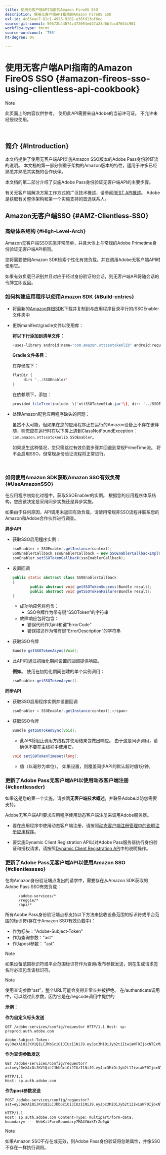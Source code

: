 ```yaml
---
title: 使用无客户端API指南的Amazon FireOS SSO
description: 使用无客户端API指南的Amazon FireOS SSO
exl-id: 4c65eae7-81c1-4926-9202-a36fd13af6ec
source-git-commit: 59672b44074c472094ed27a23d6bfbcd7654c901
workflow-type: tm+mt
source-wordcount: '755'
ht-degree: 0%

---
```


# 使用无客户端API指南的Amazon FireOS SSO {#amazon-fireos-sso-using-clientless-api-cookbook}

>[!NOTE]
>
>此页面上的内容仅供参考。 使用此API需要来自Adobe的当前许可证。 不允许未经授权使用。

</br>

## 简介 {#Introduction}

本文档提供了使用无客户端API实施Amazon SSO版本的Adobe Pass身份验证流的说明。 本文档的第一部分侧重于架构的Amazon版本的特性，适用于许多已经熟悉并熟悉其实施的合作伙伴。

本文档的第二部分介绍了实施Adobe Pass身份验证无客户端API的主要步骤。

有关无客户端解决方案工作方式的广泛技术概述，请参阅[REST API概述](/help/authentication/rest-api-overview.md)。 Adobe是获取有关整体架构和第一个实施支持的首选联系人。

## Amazon无客户端SSO {#AMZ-Clientless-SSO}

### 高级体系结构 {#High-Level-Arch}

Amazon无客户端SSO实施非常简单，并且大体上与常规的Adobe Primetime身份验证无客户端API相同。

您将需要使用Amazon SDK检索个性化有效负载，并在调用Adobe无客户端API时使用它。

如果有效负载已识别并且对应于经过身份验证的会话，则无客户端API将随会话的令牌立即返回。

### 如何构建应用程序以使用Amazon SDK {#Build-entries}

* 将最新的[Amazon存根SDK](https://tve.zendesk.com/hc/en-us/article_attachments/360064368131/ottSSOTokenLib_v1.jar)下载并复制到与应用程序目录平行的/SSOEnabler文件夹中
* 更新manifest/gradle文件以使用库：

  **将以下行添加到清单文件：**

  ```Java
  <uses-library android:name="com.amazon.ottssotokenlib" android:required="false"/\>
  ```

  **Gradle文件条目：**

  在存储库下：

  ```java
  flatDir {
       dirs '../SSOEnabler'
  }
  ```

  在依赖项下，添加：

  ```Java
  provided fileTree(include: \['ottSSOTokenStub.jar'\], dir: '../SSOEnabler')
  ```


* 处理Amazon配套应用程序缺失的问题：

  虽然不太可能，但如果在您的应用程序正在运行的Amazon设备上不存在该伴随，则您应在运行时在以下类上遇到ClassNotFoundException： `com.amazon.ottssotokenlib.SSOEnabler`。

  如果发生这种情况，您只需跳过有效负载步骤并回退到常规PrimeTime流。 将不会启用SSO，但常规身份验证流程将正常进行。

</br>

### 如何使用Amazon SDK获取Amazon SSO有效负荷 {#UseAmazonSSO}

在应用程序初始化过程中，获取SSOEnabler的实例。 根据您的应用程序体系结构，您应该决定是采用同步实施还是异步实施。

如果由于任何原因，API调用未返回有效负载，请使用常规非SSO流程并联系您的Amazon和Adobe合作伙伴进行调查。

**异步API**

* 获取SSO启用程序实例：

  ```Java
  ssoEnabler = SSOEnabler.getInstance(context);
  SSOEnablerCallback ssoEnablerCallback = new SSOEnablerCallbackImpl();
  ssoEnabler.setSSOTokenCallback(ssoEnablerCallback);
  ```


* 设置回调

  ```java
  public static abstract class SSOEnablerCallback
  {
          public abstract void getSSOTokenSuccess(Bundle result);
          public abstract void getSSOTokenFailure(Bundle result);
  }
  ```

   * 成功响应包将包含：
      * SSO令牌作为带有键“SSOToken”的字符串
   * 故障响应包将包含：
      * 错误代码作为int和键“ErrorCode”
      * 错误描述作为带有键“ErrorDescription”的字符串


* 获取SSO令牌

  ```JAVA
  Bundle getSSOTokenAsync(Void);
  ```

* 此API将通过初始化期间设置的回调提供响应。

  **例如**。 使用在初始化期间创建的单个实例调用：

  ```JAVA
  ssoEnabler.getSSOTokenAsync().
  ```


**同步API**

* 获取SSO启用程序实例并设置回调

  ```JAVA
  ssoEnabler = SSOEnabler.getInstance(context);</span>
  ```

* 获取SSO令牌

  ```JAVA
  Bundle getSSOTokenSync(Void);
  ```

   * 此API将阻止调用方线程并使用结果包做出响应。 由于这是同步调用，请确保不要在主线程中使用它。

  ```JAVA
  void setSSOTokenTimeout(long);
  ```

   * 值（以毫秒为单位）。 如果设置，则覆盖同步API的默认超时值1分钟。


### 更新了Adobe Pass无客户端API以使用动态客户端注册 {#clientlessdcr}

如果这是您的第一个实施，请参阅&#x200B;**无客户端技术概述**，并联系Adobe以防您需要支持。

Adobe无客户端API要求应用程序使用动态客户端注册来调用Adobe服务器。

* 要在应用程序中使用动态客户端注册，请按照[动态客户端注册管理中的说明注册应用程序](/help/authentication/dynamic-client-registration-management.md)。

* 要实施Dynamic Client Registration API以对Adobe Pass服务器执行身份验证和授权请求，请按照[Dynamic Client Registration API](/help/authentication/dynamic-client-registration-api.md)中的说明操作。

### 更新了Adobe Pass无客户端API以使用Amazon SSO {#clientlesssso}

在向Amazon身份验证端点发出的请求中，需要存在从Amazon SDK获取的Adobe Pass SSO有效负载：

```
      /adobe-services/*
      /reggie/*
      /api/*
```


所有Adobe Pass身份验证端点都支持以下方法来接收设备范围的标识符或平台范围的标识符(存在于Amazon SSO有效负载中)：

* 作为标头：&quot;Adobe-Subject-Token&quot;
* 作为查询参数：&quot;ast&quot;
* 作为post参数： &quot;ast&quot;


>[!NOTE]
>
>如果设备范围标识符或平台范围标识符作为查询/发布参数发送，则在生成请求签名时必须包含该标识符。

>[!NOTE]
>
>使用查询参数“ast”，整个URL可能会变得非常长并被拒绝。 在/authenticate调用中，可以跳过此参数，因为它是在/regcode调用中提供的

**示例：**

**作为自定义标头发送**

```HTTPS
GET /adobe-services/config/requestor HTTP/1.1 Host: sp-preprod.auth.adobe.com

Adobe-Subject-Token: eyJ0eXAiOiJKV1QiLCJhbGciOiJIUzI1NiJ9.eyJpc3MiOiJyb2t1IiwiaWF0IjoxNTExMzY4ODAyLCJleHAiOjE1NDI5MDQ4MDIsImF1ZCI6ImFkb2JlIiwic3ViIjoiNWZjYzMwODctYWJmZi00OGU4LWJhZTgtODQzODViZTFkMzQwIiwiZGlkIjoiY2FmZjQ1ZDAtM2NhMy00MDg3LWI2MjMtNjFkZjNhMmNlOWM4In0.JlBFhNhNCJCDXLwBjy5tt3PtPcqbMKEIGZ6sr2NA
```

**作为查询参数发送**

```HTTPS
GET /adobe-services/config/requestor?ast=eyJ0eXAiOiJKV1QiLCJhbGciOiJIUzI1NiJ9.eyJpc3MiOiJyb2t1IiwiaWF0IjoxNTExMzY4ODAyLCJleHAiOjE1NDI5MDQ4MDIsImF1ZCI6ImFkb2JlIiwic3ViIjoiNWZjYzMwODctYWJmZi00OGU4LWJhZTgtODQzODViZTFkMzQwIiwiZGlkIjoiY2FmZjQ1ZDAtM2NhMy00MDg3LWI2MjMtNjFkZjNhMmNlOWM4In0.JlBFhNhNCJCDXLwBjy5tt3PtPcqbMKEIGZ6sr2NA

HTTP/1.1
Host: sp.auth.adobe.com
```


**作为post参数发送**


```HTTPS
POST /adobe-services/config/requestor?ast=eyJ0eXAiOiJKV1QiLCJhbGciOiJIUzI1NiJ9.eyJpc3MiOiJyb2t1IiwiaWF0IjoxNTExMzY4ODAyLCJleHAiOjE1NDI5MDQ4MDIsImF1ZCI6ImFkb2JlIiwic3ViIjoiNWZjYzMwODctYWJmZi00OGU4LWJhZTgtODQzODViZTFkMzQwIiwiZGlkIjoiY2FmZjQ1ZDAtM2NhMy00MDg3LWI2MjMtNjFkZjNhMmNlOWM4In0.Jl\_BFhN\_h\_NCJCDXLwBjy5tt3PtPcqbMKEIGZ6sr2NA

HTTP/1.1
Host: sp.auth.adobe.com Content-Type: multipart/form-data;
boundary=---- WebKitFormBoundary7MA4YWxkTrZu0gW
```

>[!NOTE]
>
>如果Amazon SSO不存在或无效，则Adobe Pass身份验证将忽略属性，并像SSO不存在一样执行调用。
